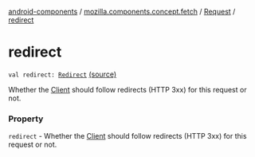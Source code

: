 [android-components](../../index.md) / [mozilla.components.concept.fetch](../index.md) / [Request](index.md) / [redirect](./redirect.md)

# redirect

`val redirect: `[`Redirect`](-redirect/index.md) [(source)](https://github.com/mozilla-mobile/android-components/blob/master/components/concept/fetch/src/main/java/mozilla/components/concept/fetch/Request.kt#L46)

Whether the [Client](../-client/index.md) should follow redirects (HTTP 3xx) for this request or not.

### Property

`redirect` - Whether the [Client](../-client/index.md) should follow redirects (HTTP 3xx) for this request or not.